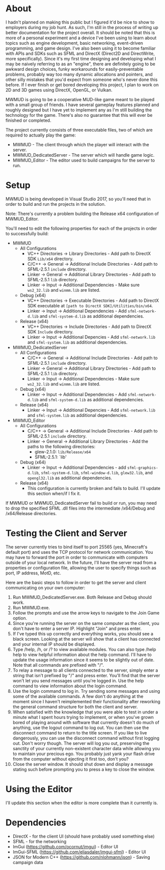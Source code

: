 # About
I hadn't planned on making this public but I figured it'd be nice to show to employers during my job hunt.  As such, I'm still in the process of writing up better documentation for the project overall.
It should be noted that this is more of a personal experiment and a device I've been using to learn about topics such as engine development, basic networking, event-driven programming, and game design.  I've also been using it to become familiar with APIs and SDKs
such as SFML and DirectX (Direct2D and DirectWrite, more specifically). 
Since it's my first time designing and developing what I may be naively referring to as an "engine", there are definitely going to be awkward design choices, funky workarounds for easily-preventable problems, probably way too many dynamic allocations and pointers, 
and other silly mistakes that you'd expect from someone who's never done this before.
If I ever finish or get bored developing this project, I plan to work on 2D and 3D games using DirectX, OpenGL, or Vulkan.

MWMUD is going to be a cooperative MUD-like game meant to be played with a small group of friends.  I have several gameplay features planned and roughly designed but I have yet to implement any as I'm still building the technology for the game.
There's also no guarantee that this will ever be finished or completed.

The project currently consists of three executable files, two of which are required to actually play the game:
* MWMUD - The client through which the player will interact with the server.
* MWMUD\_DedicatedServer - The server which will handle game logic.
* MWMUD\_Editor - The editor used to build campaigns for the server to run.

# Setup
MWMUD is being developed in Visual Studio 2017, so you'll need that in order to build and run the projects in the solution.

Note: There's currently a problem building the Release x64 configuration of MWMUD\_Editor.

You'll need to edit the following properties for each of the projects in order to successfully build:
* MWMUD
	* All Configurations
		* VC++ Directories -> Library Directories - Add path to DirectX SDK `Lib/x64` directory.
		* C/C++ -> General -> Additional Include Directories - Add path to SFML-2.5.1 `include` directory.
		* Linker -> General -> Additional Library Directories - Add path to SFML-2.5.1 `lib` directory.
		* Linker -> Input -> Additional Dependencies - Make sure `ws2_32.lib` and `winmm.lib` are listed.
	* Debug (x64)
		* VC++ Directories -> Executable Directories - Add path to DirectX SDK executable at `[path to DirectX SDK]/Utilities/bin/x64`.
		* Linker -> Input -> Additional Dependencies - Add `sfml-network-d.lib` and `sfml-system-d.lib` as additional dependencies.
	* Release (x64)
		* VC++ Directories -> Include Directories - Add path to DirectX SDK `Include` directory. 
		* Linker -> Input -> Additional Depencies - Add `sfml-network.lib` and `sfml-system.lib` as additional dependencies.
* MWMUD\_DedicatedServer
	* All Configurations
		* C/C++ -> General -> Additional Include Directories - Add path to SFML-2.5.1 `include` directory.
		* Linker -> General -> Additional Library Directories - Add path to SFML-2.5.1 `lib` directory.
		* Linker -> Input -> Additional Dependencies - Make sure `ws2_32.lib` and `winmm.lib` are listed.
	* Debug (x64)
		* Linker -> Input -> Additional Dependencies - Add `sfml-network-d.lib` and `sfml-system-d.lib` as additional dependencies.
	* Release (x64)
		* Linker -> Input -> Additional Depencies - Add `sfml-network.lib` and `sfml-system.lib` as additional dependencies.
* MWMUD\_Editor
	* All Configurations
		* C/C++ -> General -> Additional Include Directories - Add path to SFML-2.5.1 `include` directory.
		* Linker -> General -> Additional Library Directories - Add the paths to the following directories:
			* glew-2.1.0: `lib/Release/x64`
			* SFML-2.5.1: `lib'
	* Debug (x64)
		* Linker -> Input -> Additional Dependencies - add `sfml-graphics-d.lib`, `sfml-system-d.lib`, `sfml-window-d.lib`, `glew32.lib`, and `opengl32.lib` as additional dependencies.
	* Release (x64)
		* This configuration is currently broken and fails to build.  I'll update this section when/if I fix it.

If MWMUD or MWMUD\_DedicatedServer fail to build or run, you may need to drop the specified SFML .dll files into the intermediate /x64/Debug and /x64/Release directories.

# Testing the Client and Server
The server currently tries to bind itself to port 25565 (yes, Minecraft's default port) and uses the TCP protocol for network communication.  You may have to forward the port in order to communicate with computers outside of your local network.
In the future, I'll have the server read from a properties or configuration file, allowing the user to specify things such as port, IP address, MotD, etc.

Here are the basic steps to follow in order to get the server and client communicating on your own computer:
1. Run MWMUD\_DedicatedServer.exe.  Both Release and Debug should work.
2. Run MWMUD.exe.
3. Follow the prompts and use the arrow keys to navigate to the Join Game option.
4. Since you're running the server on the same computer as the client, you don't have to enter a server IP.  Highlight "Join" and press enter.
5. If I've typed this up correctly and everything works, you should see a black screen.  Looking at the server will show that a client has connected and your internal IP should be displayed.
6. Type /help, /h, or /? to view available modules.  You can also type /help help to view helpful information about the help command.  I'll have to update the usage information since it seems to be slightly out of date.  Note that all commands are prefixed with "/".
7. To relay a message to all clients connected to the server, simply enter a string that isn't prefixed by "/" and press enter.  You'll find that the server won't let you send messages until you're logged in.  Use the help command to view information about the login command.
8. Use the login command to log in.  Try sending some messages and using some of the available commands.  A few don't do anything at the moment since I haven't reimplemented their functionality after reworking the general command structure for both the client and server.
9. When satisfied with the knowledge that you were able to test in under a minute what I spent hours trying to implement, or when you've grown bored of playing around with software that currently doesn't do much of anything, use the logout command to log out.  You can then use the disconnect command to return to the title screen.  If you like to live dangerously, you can use the disconnect command without first logging out.  Don't worry though.  The server will log you out, preserving the sanctity of your currently non-existent character data while allowing you to maintain your precious ego.  You probably just yank your flash drive from the computer without ejecting it first too, don't you?
10. Close the server window.  It should shut down and display a message stating such before prompting you to press a key to close the window.

# Using the Editor
I'll update this section when the editor is more complete than it currently is.

# Dependencies
* DirectX - for the client UI (should have probably used something else)
* SFML - for the networking
* ImGui (https://github.com/ocornut/imgui) - Editor UI
* ImGui-SFML (https://github.com/eliasdaler/imgui-sfml) - Editor UI
* JSON for Modern C++ (https://github.com/nlohmann/json) - Saving campaign data
